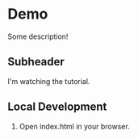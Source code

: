 # Demo

Some description!

## Subheader

I'm watching the tutorial.

## Local Development

1. Open index.html in your browser.

